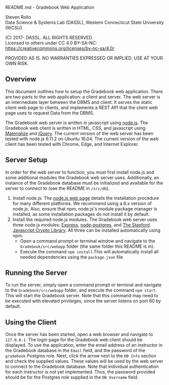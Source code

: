 README.md - Gradebook Web Application

Steven Rollo   
Data Science & Systems Lab (DASSL), Western Connecticut State University (WCSU)

(C) 2017- DASSL. ALL RIGHTS RESERVED.   
Licensed to others under CC 4.0 BY-SA-NC:   
https://creativecommons.org/licenses/by-nc-sa/4.0/

PROVIDED AS IS. NO WARRANTIES EXPRESSED OR IMPLIED. USE AT YOUR OWN RISK.


## Overview
This document outlines how to setup the Gradebook web application. There are
two parts to the web application: a client and server. The web server is an
intermediate layer between the DBMS and client. It serves the static client web page
to clients, and implements a REST API that the client web page uses to request Data
from the DBMS.  

The Gradebook web server is written in javascript using [node.js](https://nodejs.org/en/).
The Gradebook web client is written in HTML, CSS, and javascript using
[Materialize](http://materializecss.com/) and [jQuery](https://jquery.com/).
The current version of the web server has been tested with node.js 6.11.2 on Ubuntu 16.04.
The current version of the web client has been tested with Chrome, Edge, and Internet Explorer.

## Server Setup
In order for the web server to function, you must first install node.js and some
additional modules the Gradebook web server uses. Additionally, an instance of the Gradebook
database must be initialized and available for the server to connect to (see the README in `/src/db`).
1) Install node.js. The [node.js web page](https://nodejs.org/en/) details the installation
procedure for many different platforms. We recommend using a 6.x version of node.js.
Also, ensure that npm, node.js's module package manager is installed, as some installation
packages do not install it by default.
2) Install the required node.js modules. The Gradebook web server uses three node.js modules:
[Express](https://expressjs.com/), [node-postgres](https://github.com/brianc/node-postgres), and
[The Stanford Javascript Crypto Library](http://bitwiseshiftleft.github.io/sjcl/). All three can be installed automatically using npm.
   * Open a command prompt or terminal window and navigate to the `Gradebook/src/webapp`
   folder (the same folder this README is in).
   * Execute the command `npm install`.This will automatically install all needed
   dependencies using the `package.json` file.

## Running the Server
To run the server, simply open a command prompt or terminal and navigate to the
`Gradebook/src/webapp` folder, and execute the command `npm start`. This will
start the Gradebook server. Note that this command may need to be executed with
elevated privileges, since the server listens on port 80 by default.

## Using the Client
Once the server has been started, open a web browser and navigate to `127.0.0.1`.
The login page for the Gradebook web client should be displayed. To use the application,
enter the email address of an instructor in the Gradebook database in the `Email` field,
and the password of the `gradebook` Postgres role. Next, click the arrow next to the `DB Info`
section and check the supplied values. These values will be used by the web server to connect
to the Gradebook database. Note that individual authentication for each
instructor is not yet implemented. Thus, the password provided should be for the
Postgres role supplied in the `DB Username` field.
